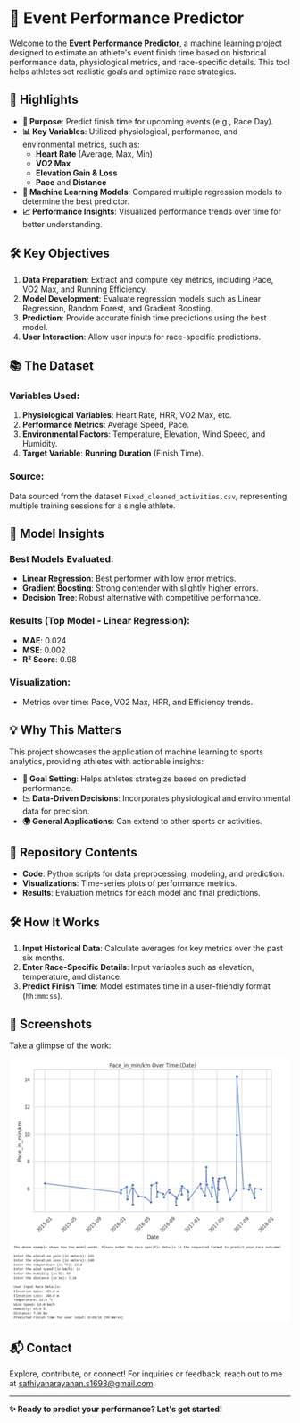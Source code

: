 # 🏃 Event Performance Predictor  

Welcome to the **Event Performance Predictor**, a machine learning project designed to estimate an athlete's event finish time based on historical performance data, physiological metrics, and race-specific details. This tool helps athletes set realistic goals and optimize race strategies.  

## 🌟 Highlights  

- **🎯 Purpose**: Predict finish time for upcoming events (e.g., Race Day).  
- **📊 Key Variables**: Utilized physiological, performance, and environmental metrics, such as:
  - **Heart Rate** (Average, Max, Min)  
  - **VO2 Max**  
  - **Elevation Gain & Loss**  
  - **Pace** and **Distance**  
- **🤖 Machine Learning Models**: Compared multiple regression models to determine the best predictor.  
- **📈 Performance Insights**: Visualized performance trends over time for better understanding.  

## 🛠️ Key Objectives  

1. **Data Preparation**: Extract and compute key metrics, including Pace, VO2 Max, and Running Efficiency.  
2. **Model Development**: Evaluate regression models such as Linear Regression, Random Forest, and Gradient Boosting.  
3. **Prediction**: Provide accurate finish time predictions using the best model.  
4. **User Interaction**: Allow user inputs for race-specific predictions.  

## 📚 The Dataset  

### Variables Used:  
1. **Physiological Variables**: Heart Rate, HRR, VO2 Max, etc.  
2. **Performance Metrics**: Average Speed, Pace.  
3. **Environmental Factors**: Temperature, Elevation, Wind Speed, and Humidity.  
4. **Target Variable**: **Running Duration** (Finish Time).  

### Source:  
Data sourced from the dataset `Fixed_cleaned_activities.csv`, representing multiple training sessions for a single athlete.

## 🔬 Model Insights  

### Best Models Evaluated:  
- **Linear Regression**: Best performer with low error metrics.  
- **Gradient Boosting**: Strong contender with slightly higher errors.  
- **Decision Tree**: Robust alternative with competitive performance.  

### Results (Top Model - Linear Regression):  
- **MAE**: 0.024  
- **MSE**: 0.002  
- **R² Score**: 0.98  

### Visualization:  
- Metrics over time: Pace, VO2 Max, HRR, and Efficiency trends.  

## 💡 Why This Matters  

This project showcases the application of machine learning to sports analytics, providing athletes with actionable insights:  
- **🏁 Goal Setting**: Helps athletes strategize based on predicted performance.  
- **📉 Data-Driven Decisions**: Incorporates physiological and environmental data for precision.  
- **🌍 General Applications**: Can extend to other sports or activities.  

## 📁 Repository Contents  

- **Code**: Python scripts for data preprocessing, modeling, and prediction.  
- **Visualizations**: Time-series plots of performance metrics.  
- **Results**: Evaluation metrics for each model and final predictions.  

## 🛠️ How It Works  

1. **Input Historical Data**: Calculate averages for key metrics over the past six months.  
2. **Enter Race-Specific Details**: Input variables such as elevation, temperature, and distance.  
3. **Predict Finish Time**: Model estimates time in a user-friendly format (`hh:mm:ss`).  

## 📸 Screenshots  

Take a glimpse of the work:  

![Display1](images/display1.png)  
![Display2](images/display2.png)  


## 📬 Contact  

Explore, contribute, or connect! For inquiries or feedback, reach out to me at [sathiyanarayanan.s1698@gmail.com](mailto:sathiyanarayanan.s1698@gmail.com). 

---

**✨ Ready to predict your performance? Let's get started!**  
